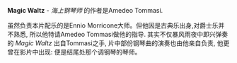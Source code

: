 

**Magic Waltz** - _海上钢琴师_ 的作者是Amedeo Tommasi.  
  
虽然负责本片配乐的是Ennio Morricone大师。但他因是古典乐出身,对爵士乐并不熟悉, 所以他特请Amedeo Tommasi做他的指导.
其实不仅暴风雨夜中即兴弹奏的 _Magic Waltz_ 出自Tommasi之手, 片中部份钢琴曲的演奏也由他亲自负责, 他更曾在影片中出现:
便是结尾处那个调钢琴的琴师。

